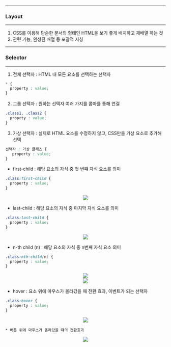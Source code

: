-----
### Layout
-----
1. CSS를 이용해 단순한 문서의 형태인 HTML을 보기 좋게 배치하고 재배열 하는 것
2. 관련 기능, 완성된 배열 등 포괄적 지칭

-----
### Selector
-----
1. 전체 선택자 : HTML 내 모든 요소를 선택하는 선택자
```css
* {
  property : value;
}
````

2. 그룹 선택자 : 원하는 선택자 여러 가지를 콤마를 통해 연결
```css
.class1, .class2 {
  proprty : value;
}
```

3. 가상 선택자 : 실제로 HTML 요소를 수정하지 않고, CSS만을 가상 요소로 추가해 선택
```css
선택자 : 가상 클래스 {
   property : value;
}
```
  - first-child : 해당 요소의 자식 중 첫 번쨰 자식 요소를 의미
```css
.class:first-child {
  property : value;
}
```
<div align = "center">
<img src="https://github.com/sooyounghan/DataBase/assets/34672301/e94c4802-00f4-424d-ae57-d6f7d05bf5d2">
</div>

 - last-child : 해당 요소의 자식 중 마지막 자식 요소를 의미
```css
.class:last-child {
  property : value;
}
```
<div align = "center">
<img src="https://github.com/sooyounghan/DataBase/assets/34672301/1496a142-9dae-41e8-bbae-b9b4277dceef">
</div>

 - n-th child (n) : 해당 요소의 자식 중 n번째 자식 요소 의미
```css
.class:nth-child(n) {
  property : value;
}
```

<div align = "center">
<img  src="https://github.com/sooyounghan/DataBase/assets/34672301/7b9fecd8-362a-4b40-865a-0516c1b59678">
</div>

<div align = "center">
<img src="https://github.com/sooyounghan/DataBase/assets/34672301/d27baad4-e1b4-41a8-80df-0af524f28edf">
</div>

  - hover : 요소 위에 마우스가 올라갔을 때 전환 효과, 이벤트가 되는 선택자
```css
.class:hover {
  property : value;
}
```
<div align = "center">
<img src="https://github.com/sooyounghan/DataBase/assets/34672301/076b59cd-68ab-49ef-9b5b-5264e8591a47">
</div>


    * 버튼 위에 마우스가 올라갔을 떄의 전환효과
<div align = "center">
<img src="https://github.com/sooyounghan/DataBase/assets/34672301/7a48d18c-65a3-4d25-b2fc-1705834671b2">
</div>
